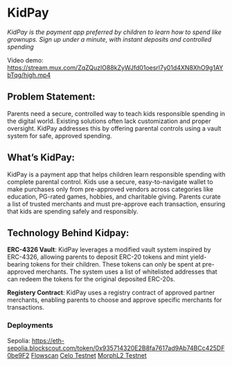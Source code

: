 # KidPay

*KidPay is the payment app preferred by children to learn how to spend like grownups. Sign up under a minute, with instant deposits and controlled spending*

Video demo: https://stream.mux.com/ZqZQuzlO88kZyWJfd01oesrl7y01d4XN8XhO9g1AYbTqg/high.mp4

## Problem Statement: 
Parents need a secure, controlled way to teach kids responsible spending in the digital world. Existing solutions often lack customization and proper oversight. KidPay addresses this by offering parental controls using a vault system for safe, approved spending.

## What’s KidPay:
KidPay is a payment app that helps children learn responsible spending with complete parental control. Kids use a secure, easy-to-navigate wallet to make purchases only from pre-approved vendors across categories like education, PG-rated games, hobbies, and charitable giving. Parents curate a list of trusted merchants and must pre-approve each transaction, ensuring that kids are spending safely and responsibly.

## Technology Behind Kidpay:

**ERC-4326 Vault**: KidPay leverages a modified vault system inspired by ERC-4326, allowing parents to deposit ERC-20 tokens and mint yield-bearing tokens for their children. These tokens can only be spent at pre-approved merchants. The system uses a list of whitelisted addresses that can redeem the tokens for the original deposited ERC-20s. 

**Registery Contract**: KidPay uses a registry contract of approved partner merchants, enabling parents to choose and approve specific merchants for transactions.  

### Deployments
Sepolia: https://eth-sepolia.blockscout.com/token/0x935714320E2B8fa7617ad9Ab74BCc425DF0be9F2
[Flowscan](https://evm-testnet.flowscan.io/address/0x6B59492ca96531bF4fC2B5f597a9Fec15AA0d693)
[Celo Testnet](https://alfajores.celoscan.io/address/0x6b59492ca96531bf4fc2b5f597a9fec15aa0d693)
[MorphL2 Testnet](https://explorer-holesky.morphl2.io/address/0x6B59492ca96531bF4fC2B5f597a9Fec15AA0d693)
